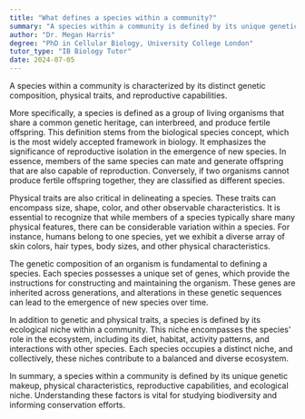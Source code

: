 ```yaml
---
title: "What defines a species within a community?"
summary: "A species within a community is defined by its unique genetic makeup, physical characteristics, and ability to interbreed."
author: "Dr. Megan Harris"
degree: "PhD in Cellular Biology, University College London"
tutor_type: "IB Biology Tutor"
date: 2024-07-05
---
```


A species within a community is characterized by its distinct genetic composition, physical traits, and reproductive capabilities.

More specifically, a species is defined as a group of living organisms that share a common genetic heritage, can interbreed, and produce fertile offspring. This definition stems from the biological species concept, which is the most widely accepted framework in biology. It emphasizes the significance of reproductive isolation in the emergence of new species. In essence, members of the same species can mate and generate offspring that are also capable of reproduction. Conversely, if two organisms cannot produce fertile offspring together, they are classified as different species.

Physical traits are also critical in delineating a species. These traits can encompass size, shape, color, and other observable characteristics. It is essential to recognize that while members of a species typically share many physical features, there can be considerable variation within a species. For instance, humans belong to one species, yet we exhibit a diverse array of skin colors, hair types, body sizes, and other physical characteristics.

The genetic composition of an organism is fundamental to defining a species. Each species possesses a unique set of genes, which provide the instructions for constructing and maintaining the organism. These genes are inherited across generations, and alterations in these genetic sequences can lead to the emergence of new species over time.

In addition to genetic and physical traits, a species is defined by its ecological niche within a community. This niche encompasses the species' role in the ecosystem, including its diet, habitat, activity patterns, and interactions with other species. Each species occupies a distinct niche, and collectively, these niches contribute to a balanced and diverse ecosystem.

In summary, a species within a community is defined by its unique genetic makeup, physical characteristics, reproductive capabilities, and ecological niche. Understanding these factors is vital for studying biodiversity and informing conservation efforts.
    